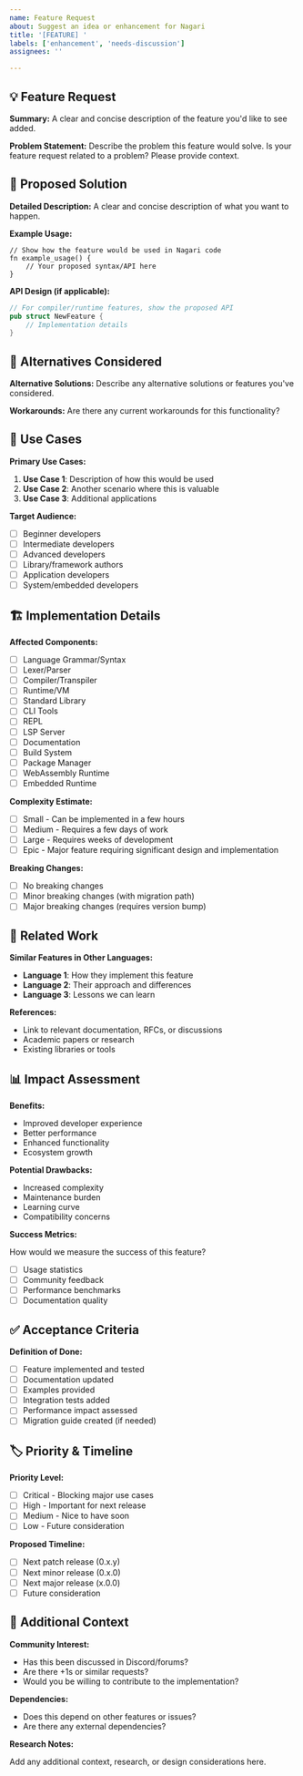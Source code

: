 ```yaml
---
name: Feature Request
about: Suggest an idea or enhancement for Nagari
title: '[FEATURE] '
labels: ['enhancement', 'needs-discussion']
assignees: ''

---
```


## 💡 Feature Request

**Summary:**
A clear and concise description of the feature you'd like to see added.

**Problem Statement:**
Describe the problem this feature would solve. Is your feature request related to a problem? Please provide context.

## 🎯 Proposed Solution

**Detailed Description:**
A clear and concise description of what you want to happen.

**Example Usage:**

```nagari
// Show how the feature would be used in Nagari code
fn example_usage() {
    // Your proposed syntax/API here
}
```

**API Design (if applicable):**

```rust
// For compiler/runtime features, show the proposed API
pub struct NewFeature {
    // Implementation details
}
```

## 🔄 Alternatives Considered

**Alternative Solutions:**
Describe any alternative solutions or features you've considered.

**Workarounds:**
Are there any current workarounds for this functionality?

## 🌟 Use Cases

**Primary Use Cases:**

1. **Use Case 1**: Description of how this would be used
2. **Use Case 2**: Another scenario where this is valuable
3. **Use Case 3**: Additional applications

**Target Audience:**

- [ ] Beginner developers
- [ ] Intermediate developers  
- [ ] Advanced developers
- [ ] Library/framework authors
- [ ] Application developers
- [ ] System/embedded developers

## 🏗️ Implementation Details

**Affected Components:**

- [ ] Language Grammar/Syntax
- [ ] Lexer/Parser
- [ ] Compiler/Transpiler
- [ ] Runtime/VM
- [ ] Standard Library
- [ ] CLI Tools
- [ ] REPL
- [ ] LSP Server
- [ ] Documentation
- [ ] Build System
- [ ] Package Manager
- [ ] WebAssembly Runtime
- [ ] Embedded Runtime

**Complexity Estimate:**

- [ ] Small - Can be implemented in a few hours
- [ ] Medium - Requires a few days of work
- [ ] Large - Requires weeks of development
- [ ] Epic - Major feature requiring significant design and implementation

**Breaking Changes:**

- [ ] No breaking changes
- [ ] Minor breaking changes (with migration path)
- [ ] Major breaking changes (requires version bump)

## 🔗 Related Work

**Similar Features in Other Languages:**

- **Language 1**: How they implement this feature
- **Language 2**: Their approach and differences
- **Language 3**: Lessons we can learn

**References:**

- Link to relevant documentation, RFCs, or discussions
- Academic papers or research
- Existing libraries or tools

## 📊 Impact Assessment

**Benefits:**

- Improved developer experience
- Better performance
- Enhanced functionality
- Ecosystem growth

**Potential Drawbacks:**

- Increased complexity
- Maintenance burden
- Learning curve
- Compatibility concerns

**Success Metrics:**

How would we measure the success of this feature?

- [ ] Usage statistics
- [ ] Community feedback
- [ ] Performance benchmarks
- [ ] Documentation quality

## ✅ Acceptance Criteria

**Definition of Done:**

- [ ] Feature implemented and tested
- [ ] Documentation updated
- [ ] Examples provided
- [ ] Integration tests added
- [ ] Performance impact assessed
- [ ] Migration guide created (if needed)

## 🏷️ Priority & Timeline

**Priority Level:**

- [ ] Critical - Blocking major use cases
- [ ] High - Important for next release
- [ ] Medium - Nice to have soon
- [ ] Low - Future consideration

**Proposed Timeline:**

- [ ] Next patch release (0.x.y)
- [ ] Next minor release (0.x.0)
- [ ] Next major release (x.0.0)
- [ ] Future consideration

## 📝 Additional Context

**Community Interest:**

- Has this been discussed in Discord/forums?
- Are there +1s or similar requests?
- Would you be willing to contribute to the implementation?

**Dependencies:**

- Does this depend on other features or issues?
- Are there any external dependencies?

**Research Notes:**

Add any additional context, research, or design considerations here.
